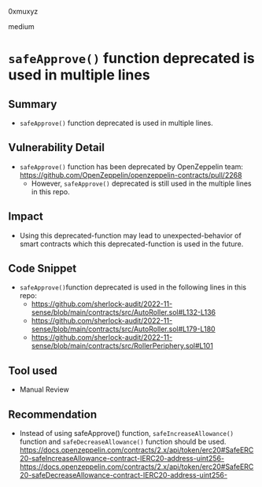 0xmuxyz

medium

# `safeApprove()` function deprecated is used in multiple lines

## Summary
- `safeApprove()` function deprecated is used in multiple lines.

## Vulnerability Detail
- `safeApprove()` function has been deprecated by OpenZeppelin team: https://github.com/OpenZeppelin/openzeppelin-contracts/pull/2268
   - However, `safeApprove()` deprecated is still used in the multiple lines in this repo.

## Impact
- Using this deprecated-function may lead to unexpected-behavior of smart contracts which this deprecated-function is used in the future.

## Code Snippet
- `safeApprove()`function deprecated is used in the following lines in this repo:
  - https://github.com/sherlock-audit/2022-11-sense/blob/main/contracts/src/AutoRoller.sol#L132-L136
  - https://github.com/sherlock-audit/2022-11-sense/blob/main/contracts/src/AutoRoller.sol#L179-L180
  - https://github.com/sherlock-audit/2022-11-sense/blob/main/contracts/src/RollerPeriphery.sol#L101

## Tool used
- Manual Review

## Recommendation
- Instead of using safeApprove() function, `safeIncreaseAllowance()` function and `safeDecreaseAllowance()` function should be used.
https://docs.openzeppelin.com/contracts/2.x/api/token/erc20#SafeERC20-safeIncreaseAllowance-contract-IERC20-address-uint256-
https://docs.openzeppelin.com/contracts/2.x/api/token/erc20#SafeERC20-safeDecreaseAllowance-contract-IERC20-address-uint256-

